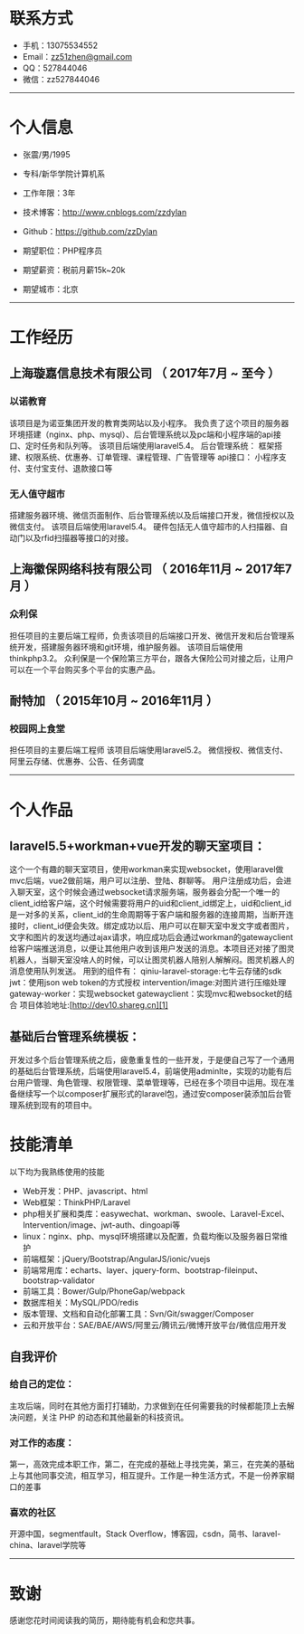 


# 联系方式

- 手机：13075534552
- Email：zz51zhen@gmail.com
- QQ：527844046
- 微信：zz527844046

---

# 个人信息

 - 张震/男/1995
 - 专科/新华学院计算机系 
 - 工作年限：3年
 - 技术博客：http://www.cnblogs.com/zzdylan
 - Github：https://github.com/zzDylan

 - 期望职位：PHP程序员
 - 期望薪资：税前月薪15k~20k
 - 期望城市：北京

---

# 工作经历

## 上海璇嘉信息技术有限公司 （ 2017年7月 ~ 至今 ）

### 以诺教育
该项目是为诺亚集团开发的教育类网站以及小程序。
我负责了这个项目的服务器环境搭建（nginx、php、mysql）、后台管理系统以及pc端和小程序端的api接口、定时任务和队列等。
该项目后端使用laravel5.4。
后台管理系统：
框架搭建、权限系统、优惠券、订单管理、课程管理、广告管理等
api接口：
小程序支付、支付宝支付、退款接口等


### 无人值守超市
搭建服务器环境、微信页面制作、后台管理系统以及后端接口开发，微信授权以及微信支付。
该项目后端使用laravel5.4。
硬件包括无人值守超市的人扫描器、自动门以及rfid扫描器等接口的对接。

 
## 上海徽保网络科技有限公司 （ 2016年11月 ~ 2017年7月 ）

### 众利保
担任项目的主要后端工程师，负责该项目的后端接口开发、微信开发和后台管理系统开发，搭建服务器环境和git环境，维护服务器。
该项目后端使用thinkphp3.2。
众利保是一个保险第三方平台，跟各大保险公司对接之后，让用户可以在一个平台购买多个平台的实惠产品。

## 耐特加 （ 2015年10月 ~ 2016年11月 ）

### 校园网上食堂
担任项目的主要后端工程师
该项目后端使用laravel5.2。
微信授权、微信支付、阿里云存储、优惠券、公告、任务调度





---

# 个人作品

## laravel5.5+workman+vue开发的聊天室项目：

这个一个有趣的聊天室项目，使用workman来实现websocket，使用laravel做mvc后端，vue2做前端，用户可以注册、登陆、群聊等。
用户注册成功后，会进入聊天室，这个时候会通过websocket请求服务端，服务器会分配一个唯一的client_id给客户端，这个时候需要将用户的uid和client_id绑定上，uid和client_id是一对多的关系，client_id的生命周期等于客户端和服务器的连接周期，当断开连接时，client_id便会失效。绑定成功以后、用户可以在聊天室中发文字或者图片，文字和图片的发送均通过ajax请求，响应成功后会通过workman的gatewayclient给客户端推送消息，以便让其他用户收到该用户发送的消息。本项目还对接了图灵机器人，当聊天室没啥人的时候，可以让图灵机器人陪别人解解闷。图灵机器人的消息使用队列发送。
用到的组件有：
qiniu-laravel-storage:七牛云存储的sdk
jwt：使用json web token的方式授权
intervention/image:对图片进行压缩处理
gateway-worker：实现websocket
gatewayclient：实现mvc和websocket的结合
项目体验地址:[http://dev10.shareg.cn][1]

## 基础后台管理系统模板：

开发过多个后台管理系统之后，疲惫重复性的一些开发，于是便自己写了一个通用的基础后台管理系统，后端使用laravel5.4，前端使用adminlte，实现的功能有后台用户管理、角色管理、权限管理、菜单管理等，已经在多个项目中运用。现在准备继续写一个以composer扩展形式的laravel包，通过安composer装添加后台管理系统到现有的项目中。


# 技能清单

以下均为我熟练使用的技能

- Web开发：PHP、javascript、html
- Web框架：ThinkPHP/Laravel
- php相关扩展和类库：easywechat、workman、swoole、Laravel-Excel、Intervention/image、jwt-auth、dingoapi等
- linux：nginx、php、mysql环境搭建以及配置，负载均衡以及服务器日常维护
- 前端框架：jQuery/Bootstrap/AngularJS/ionic/vuejs
- 前端常用库：echarts、layer、jquery-form、bootstrap-fileinput、bootstrap-validator
- 前端工具：Bower/Gulp/PhoneGap/webpack
- 数据库相关：MySQL/PDO/redis
- 版本管理、文档和自动化部署工具：Svn/Git/swagger/Composer
- 云和开放平台：SAE/BAE/AWS/阿里云/腾讯云/微博开放平台/微信应用开发

## 自我评价

### 给自己的定位：
主攻后端，同时在其他方面打打辅助，力求做到在任何需要我的时候都能顶上去解决问题，关注 PHP 的动态和其他最新的科技资讯。
### 对工作的态度：
第一，高效完成本职工作，第二，在完成的基础上寻找完美，第三，在完美的基础上与其他同事交流，相互学习，相互提升。工作是一种生活方式，不是一份养家糊口的差事
### 喜欢的社区
开源中国，segmentfault，Stack Overflow，博客园，csdn，简书、laravel-china、laravel学院等

---

# 致谢
感谢您花时间阅读我的简历，期待能有机会和您共事。


  [1]: http://dev10.shareg.cn